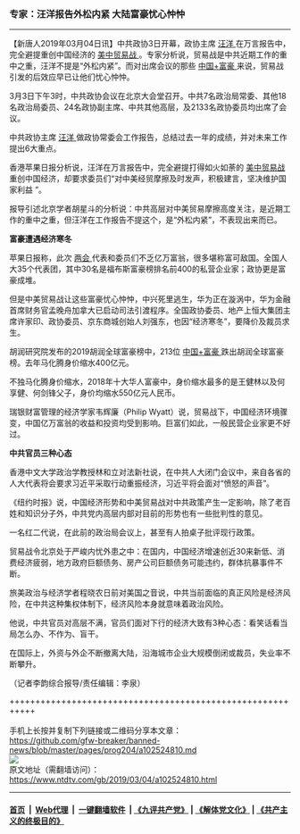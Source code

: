 ### 专家：汪洋报告外松内紧 大陆富豪忧心忡忡
------------------------

<div class="post_content">
 <p>
  【新唐人2019年03月04日讯】中共政协3日开幕，政协主席
  <a href="https://www.ntdtv.com/gb/汪洋.htm">
   汪洋
  </a>
  在万言报告中，完全避提重创中国经济的
  <a href="https://www.ntdtv.com/gb/美中贸易战.htm">
   美中贸易战
  </a>
  。专家分析说，贸易战是中共近期工作的重中之重，汪洋不提是“外松内紧”。而对出席会议的那些
  <a href="https://www.ntdtv.com/gb/中国富豪.htm">
   中国+富豪
  </a>
  来说，贸易战引发的后效应早已让他们忧心忡忡。
 </p>
 <p>
  3月3日下午3时，中共政协会议在北京大会堂召开。中共7名政治局常委、其他18名政治局委员、24名政协副主席、中共其他高层，及2133名政协委员均出席了会议。
 </p>
 <p>
  中共政协主席
  <a href="https://www.ntdtv.com/gb/汪洋.htm">
   汪洋
  </a>
  做政协常委会工作报告，总结过去一年的成绩，并对未来工作提出6大重点。
 </p>
 <p>
  香港苹果日报分析说，汪洋在万言报告中，完全避提打得如火如荼的
  <a href="https://www.ntdtv.com/gb/美中贸易战.htm">
   美中贸易战
  </a>
  重创中国经济，却要求委员们“对中美经贸摩擦及时发声，积极建言，坚决维护国家利益 ”。
 </p>
 <p>
  报导引述北京学者胡星斗的分析说：中共高层对中美贸易摩擦高度关注，是近期工作的重中之重，但汪洋在工作报告不提这个，是“外松内紧”，不表现出来而已。
 </p>
 <p>
  <strong>
   富豪遭遇经济寒冬
  </strong>
 </p>
 <p>
  苹果日报称，此次
  <a href="https://www.ntdtv.com/gb/两会.htm">
   两会
  </a>
  代表和委员们不乏亿万富翁，很多堪称富可敌国。全国人大35个代表团，其中30名是福布斯富豪榜排名前400的私营企业家；政协更是富豪成堆。
 </p>
 <p>
  但是中美贸易战让这些富豪忧心忡忡，中兴死里逃生，华为正在漩涡中，华为金融首席财务官孟晚舟加拿大已启动司法引渡程序。全国政协委员、地产上恒大集团主席许家印、政协委员、京东商城创始人刘强东，也因“经济寒冬”，要降价及裁员求生。
 </p>
 <p>
  胡润研究院发布的2019胡润全球富豪榜中，213位
  <a href="https://www.ntdtv.com/gb/中国富豪.htm">
   中国+富豪
  </a>
  跌出胡润全球富豪榜。去年马化腾身价缩水400亿元。
 </p>
 <p>
  不独马化腾身价缩水，2018年十大华人富豪中，身价缩水最多的是王健林以及何享健、何剑锋父子，身价均缩水550亿元人民币。
 </p>
 <p>
  瑞银财富管理的经济学家韦辉廉（Philip Wyatt）说，贸易战下，中国经济环境骤变，中国亿万富翁的收益和投资均受到影响。巨富们如此，一般民营企业家更不好过。
 </p>
 <p>
  <strong>
   中共官员三种心态
  </strong>
 </p>
 <p>
  香港中文大学政治学教授林和立对法新社说，在中共人大闭门会议中，来自各省的人大代表将会要求习近平采取行动重振经济，习近平将会面对“愤怒的声音”。
 </p>
 <p>
  《纽约时报》说，中国经济形势和中美贸易战对中共政策产生一定影响，除了老百姓和知识分子外，中共党内高层内部对目前的形势也有一些批判性的意见。
 </p>
 <p>
  一名红二代说，在此前的政治局会议上，甚至有人拍桌子批评现行政策。
 </p>
 <p>
  贸易战令北京处于严峻内忧外患之中：在国内，中国经济增速创近30来新低、消费经济疲弱，地方政府巨额债务、房产公司巨额债务可能违约，群体抗暴事件不断。
 </p>
 <p>
  旅美政治与经济学者程晓农日前对美国之音说，中共当前面临的真正风险是经济风险，在中共这种集权体制下，经济风险本身就意味着政治风险。
 </p>
 <p>
  他说，中共官员对高层不满，官员们面对下行的经济大致有3种心态：看笑话看当局怎么办、不作为、盲干。
 </p>
 <p>
  在国际上，外资与外企不断撤离大陆，沿海城市企业大规模倒闭或裁员，失业率不断攀升。
 </p>
 <p>
  （记者李韵综合报导/责任编辑：李泉）
 </p>
 <div class="single_ad">
 </div>
</div>

+++++++++++++++++++++++++++++++++++++++++++++++++++++++++++<br/><br/>
手机上长按并复制下列链接或二维码分享本文章：<br/>
https://github.com/gfw-breaker/banned-news/blob/master/pages/prog204/a102524810.md <br/>
<a href='https://github.com/gfw-breaker/banned-news/blob/master/pages/prog204/a102524810.md'><img src='https://github.com/gfw-breaker/banned-news/blob/master/pages/prog204/a102524810.md.png'/></a> <br/>
原文地址（需翻墙访问）：https://www.ntdtv.com/gb/2019/03/04/a102524810.html


------------------------
#### [首页](https://github.com/gfw-breaker/banned-news/blob/master/README.md) &nbsp;|&nbsp; [Web代理](https://github.com/labour-camp/helloworld) &nbsp;|&nbsp; [一键翻墙软件](https://github.com/gfw-breaker/nogfw/blob/master/README.md) &nbsp;| [《九评共产党》](https://github.com/gfw-breaker/9ping.md/blob/master/README.md#九评之一评共产党是什么) | [《解体党文化》](https://github.com/gfw-breaker/jtdwh.md/blob/master/README.md) | [《共产主义的终极目的》](https://github.com/gfw-breaker/gczydzjmd.md/blob/master/README.md)

